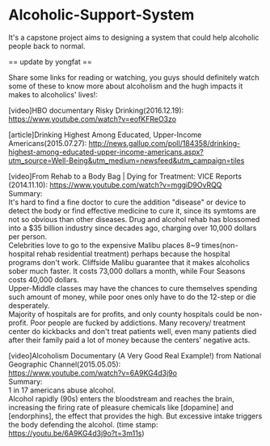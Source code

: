 # Alcoholic-Support-System
It's a capstone project aims to designing a system that could help alcoholic people back to normal.

== update by yongfat ==

Share some links for reading or watching, you guys should definitely watch some of these to know more about alcoholism and the hugh impacts it makes to alcoholics' lives!:

[video]HBO documentary Risky Drinking(2016.12.19): https://www.youtube.com/watch?v=eofKFReO3zo  
   
[article]Drinking Highest Among Educated, Upper-Income Americans(2015.07.27):  http://news.gallup.com/poll/184358/drinking-highest-among-educated-upper-income-americans.aspx?utm_source=Well-Being&utm_medium=newsfeed&utm_campaign=tiles  
  
[video]From Rehab to a Body Bag | Dying for Treatment: VICE Reports (2014.11.10): https://www.youtube.com/watch?v=mggiD9OvRQQ  
Summary:  
It's hard to find a fine doctor to cure the addition "disease" or device to detect the body or find effective medicine to cure it, since its symtoms are not so obvious than other diseases. Drug and alcohol rehab has blossomed into a $35 billion industry since decades ago, charging over 10,000 dollars per person.  
Celebrities love to go to the expensive Malibu places 8~9 times(non-hospital rehab residential treatment) perhaps because the hospital programs don't work. Cliffside Malibu guarantee that it makes alcoholics sober much faster. It costs 73,000 dollars a month, while Four Seasons costs 40,000 dollars.  
Upper-Middle classes may have the chances to cure themselves spending such amount of money, while poor ones only have to do the 12-step or die desperately.  
Majority of hospitals are for profits, and only county hospitals could be non-profit. Poor people are fucked by addictions. Many recovery/ treatment center do kickbacks and don't treat patients well, even many patients died after their family paid a lot of money because the centers' negative acts.

[video]Alcoholism Documentary (A Very Good Real Example!) from National Geographic Channel(2015.05.05):  
https://www.youtube.com/watch?v=6A9KG4d3j9o  
Summary:  
1 in 17 americans abuse alcohol.  
Alcohol rapidly (90s) enters the bloodstream and reaches the brain, increasing the firing rate of pleasure chemicals like [dopamine] and [endorphins], the effect that provides the high. But excessive intake triggers the body defending the alcohol. (time stamp: https://youtu.be/6A9KG4d3j9o?t=3m11s)
